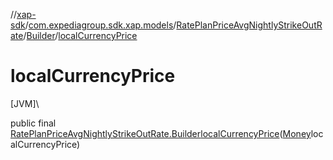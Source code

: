 //[xap-sdk](../../../../index.md)/[com.expediagroup.sdk.xap.models](../../index.md)/[RatePlanPriceAvgNightlyStrikeOutRate](../index.md)/[Builder](index.md)/[localCurrencyPrice](local-currency-price.md)

# localCurrencyPrice

[JVM]\

public final [RatePlanPriceAvgNightlyStrikeOutRate.Builder](index.md)[localCurrencyPrice](local-currency-price.md)([Money](../../-money/index.md)localCurrencyPrice)
